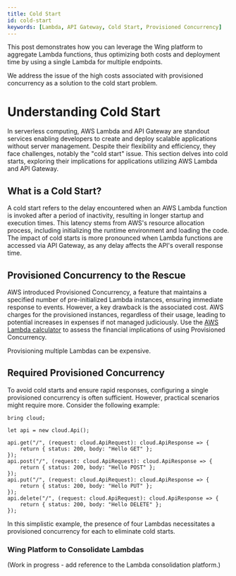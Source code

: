 ```yaml
---
title: Cold Start
id: cold-start
keywords: [Lambda, API Gateway, Cold Start, Provisioned Concurrency]
---
```


This post demonstrates how you can leverage the Wing platform to aggregate Lambda functions, thus optimizing both costs and deployment time by using a single Lambda for multiple endpoints.

We address the issue of the high costs associated with provisioned concurrency as a solution to the cold start problem.

# Understanding Cold Start

In serverless computing, AWS Lambda and API Gateway are standout services enabling developers to create and deploy scalable applications without server management. Despite their flexibility and efficiency, they face challenges, notably the "cold start" issue. This section delves into cold starts, exploring their implications for applications utilizing AWS Lambda and API Gateway.

## What is a Cold Start?

A cold start refers to the delay encountered when an AWS Lambda function is invoked after a period of inactivity, resulting in longer startup and execution times. This latency stems from AWS's resource allocation process, including initializing the runtime environment and loading the code. The impact of cold starts is more pronounced when Lambda functions are accessed via API Gateway, as any delay affects the API's overall response time.

## Provisioned Concurrency to the Rescue

AWS introduced Provisioned Concurrency, a feature that maintains a specified number of pre-initialized Lambda instances, ensuring immediate response to events. However, a key drawback is the associated cost. AWS charges for the provisioned instances, regardless of their usage, leading to potential increases in expenses if not managed judiciously. Use the [AWS Lambda calculator](https://calculator.aws/#/createCalculator/Lambda) to assess the financial implications of using Provisioned Concurrency.

Provisioning multiple Lambdas can be expensive.

## Required Provisioned Concurrency

To avoid cold starts and ensure rapid responses, configuring a single provisioned concurrency is often sufficient. However, practical scenarios might require more. Consider the following example:

```wing
bring cloud;

let api = new cloud.Api();

api.get("/", (request: cloud.ApiRequest): cloud.ApiResponse => {
    return { status: 200, body: "Hello GET" };
});
api.post("/", (request: cloud.ApiRequest): cloud.ApiResponse => {
    return { status: 200, body: "Hello POST" };
});
api.put("/", (request: cloud.ApiRequest): cloud.ApiResponse => {
    return { status: 200, body: "Hello PUT" };
});
api.delete("/", (request: cloud.ApiRequest): cloud.ApiResponse => {
    return { status: 200, body: "Hello DELETE" };
});
```

In this simplistic example, the presence of four Lambdas necessitates a provisioned concurrency for each to eliminate cold starts.

### Wing Platform to Consolidate Lambdas

(Work in progress - add reference to the Lambda consolidation platform.)
